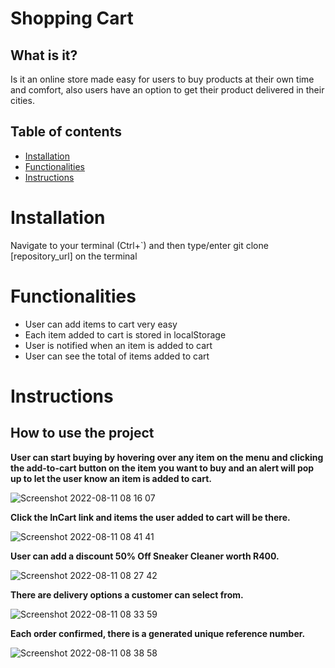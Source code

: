 # Shopping Cart

## What is it?
Is it an online store made easy for users to buy products at their own time and comfort, also users have an option to get their product delivered in their cities.

## Table of contents
* [Installation](#Installation)
* [Functionalities](#Functionalities)
* [Instructions](#Instructions)

# Installation
Navigate to your terminal (Ctrl+`) and then type/enter git clone [repository_url] on the terminal

# Functionalities 
* User can add items to cart very easy 
* Each item added to cart is stored in localStorage
* User is notified when an item is added to cart 
* User can see the total of items added to cart

# Instructions
## How to use the project

**User can start buying by hovering over any item on the menu and clicking the add-to-cart button on the item you want to buy and an alert will pop up to let the user know an item is added to cart.**

![Screenshot 2022-08-11 08 16 07](https://user-images.githubusercontent.com/70260072/184075548-d5de10a7-c883-496a-a13c-f92a21cebb7e.png)



**Click the InCart link and items the user added to cart will be there.**

![Screenshot 2022-08-11 08 41 41](https://user-images.githubusercontent.com/70260072/184078727-cf307162-3bfc-414a-87e6-965bebb2e5ba.png)



**User can add a discount 50% Off Sneaker Cleaner worth R400.**

![Screenshot 2022-08-11 08 27 42](https://user-images.githubusercontent.com/70260072/184077414-f4ee1bfa-09b0-48df-92c0-678993fe006d.png)



**There are delivery options a customer can select from.**

![Screenshot 2022-08-11 08 33 59](https://user-images.githubusercontent.com/70260072/184077898-f909e9f2-429f-4524-aa1a-c98fccf93fa5.png)



**Each order confirmed, there is a generated unique reference number.** 

![Screenshot 2022-08-11 08 38 58](https://user-images.githubusercontent.com/70260072/184078552-83f1ddfd-7791-4edd-81ab-7be7121129d1.png)
